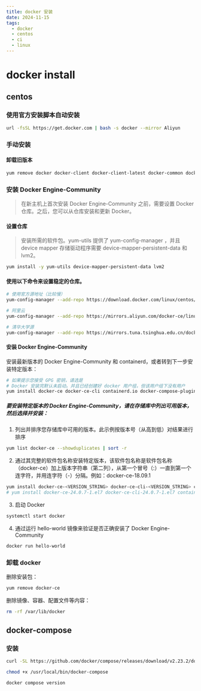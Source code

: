 ```yaml
---
title: docker 安装
date: 2024-11-15
tags:
  - docker
  - centos
  - ci
  - linux
---
```


# docker install

## centos

### 使用官方安装脚本自动安装

```sh
url -fsSL https://get.docker.com | bash -s docker --mirror Aliyun
```

### 手动安装

#### 卸载旧版本

```sh
yum remove docker docker-client docker-client-latest docker-common docker-latest docker-latest-logrotate docker-logrotate docker-engine                 
```

### 安装 Docker Engine-Community

> 在新主机上首次安装 Docker Engine-Community 之前，需要设置 Docker 仓库。之后，您可以从仓库安装和更新 Docker。

#### 设置仓库

> 安装所需的软件包。yum-utils 提供了 yum-config-manager ，并且 device mapper 存储驱动程序需要 device-mapper-persistent-data 和 lvm2。

```sh
yum install -y yum-utils device-mapper-persistent-data lvm2
```

#### 使用以下命令来设置稳定的仓库。

```sh
# 使用官方源地址（比较慢）
yum-config-manager --add-repo https://download.docker.com/linux/centos/docker-ce.repo

# 阿里云
yum-config-manager --add-repo https://mirrors.aliyun.com/docker-ce/linux/centos/docker-ce.repo

# 清华大学源
yum-config-manager --add-repo https://mirrors.tuna.tsinghua.edu.cn/docker-ce/linux/centos/docker-ce.repo
```

#### 安装 Docker Engine-Community

安装最新版本的 Docker Engine-Community 和 containerd，或者转到下一步安装特定版本：

```sh
# 如果提示您接受 GPG 密钥，请选是
# Docker 安装完默认未启动。并且已经创建好 docker 用户组，但该用户组下没有用户
yum install docker-ce docker-ce-cli containerd.io docker-compose-plugin
```

##### 要安装特定版本的 Docker Engine-Community，请在存储库中列出可用版本，然后选择并安装：

1. 列出并排序您存储库中可用的版本。此示例按版本号（从高到低）对结果进行排序

```sh
yum list docker-ce --showduplicates | sort -r
```

2. 通过其完整的软件包名称安装特定版本，该软件包名称是软件包名称（docker-ce）加上版本字符串（第二列），从第一个冒号（:）一直到第一个连字符，并用连字符（-）分隔。例如：docker-ce-18.09.1

```sh
yum install docker-ce-<VERSION_STRING> docker-ce-cli-<VERSION_STRING> containerd.io
# yum install docker-ce-24.0.7-1.el7 docker-ce-cli-24.0.7-1.el7 containerd.io
```

3. 启动 Docker

```sh
systemctl start docker
```

4. 通过运行 hello-world 镜像来验证是否正确安装了 Docker Engine-Community

```sh
docker run hello-world
```

### 卸载 docker

删除安装包：

```sh
yum remove docker-ce
```

删除镜像、容器、配置文件等内容：

```sh
rm -rf /var/lib/docker
```

## docker-compose

### 安装

```sh
curl -SL https://github.com/docker/compose/releases/download/v2.23.2/docker-compose-linux-x86_64 -o /usr/local/bin/docker-compose

chmod +x /usr/local/bin/docker-compose

docker compose version
```

